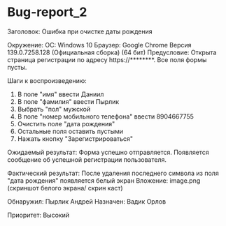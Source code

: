 # Bug-report_2

Заголовок: Ошибка при очистке даты рождения

Окружение:
ОС: Windows 10
Браузер: Google Chrome Версия 139.0.7258.128 (Официальная сборка) (64 бит)
Предусловие: Открыта страница регистрации по адресу https://********. Все поля формы пусты.

Шаги к воспроизведению:

1. В поле "имя" ввести Даниил
2. В поле "фамилия"  ввести Пырлик
3. Выбрать "пол" мужской
4. В поле "номер мобильного телефона" ввести  8904667755
5. Очистить поле "дата рождения" 
6. Остальные поля оставить пустыми
7. Нажать  кнопку "Зарегистрироваться"

Ожидаемый результат: Форма успешно отправляется. Появляется сообщение об успешной регистрации пользователя.

Фактический результат: После  удаления последнего символа из поля "дата рождения" появляется белый экран
Вложение: image.png (скриншот белого экрана/ скрин каст)

Обнаружил: Пырлик Андрей
Назначен: Вадик Орлов

Приоритет: Высокий
